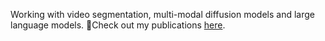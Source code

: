 Working with video segmentation, multi-modal diffusion models and large language models.
📜Check out my publications [here](https://scholar.google.com/citations?user=N8vlKeMAAAAJ&hl=en).
